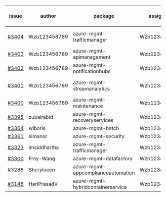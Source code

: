 | issue | author | package | assignee | bot advice | created date of issue | target release date | date from target |
| ------ | ------ | ------ | ------ | ------ | ------ | ------ | :-----: |
| [#3404](https://github.com/Azure/sdk-release-request/issues/3404) | Wzb123456789 | azure-mgmt-trafficmanager | Wzb123456789 | duplicated issue  <br> new issue. | 11-11 | 12-23 |  |
| [#3403](https://github.com/Azure/sdk-release-request/issues/3403) | Wzb123456789 | azure-mgmt-apimanagement | Wzb123456789 | new issue. | 11-11 | 12-23 |  |
| [#3402](https://github.com/Azure/sdk-release-request/issues/3402) | Wzb123456789 | azure-mgmt-notificationhubs | Wzb123456789 | new issue. | 11-11 | 12-23 |  |
| [#3401](https://github.com/Azure/sdk-release-request/issues/3401) | Wzb123456789 | azure-mgmt-streamanalytics | Wzb123456789 | Attention to inconsistent tag | 11-11 | 12-23 |  |
| [#3400](https://github.com/Azure/sdk-release-request/issues/3400) | Wzb123456789 | azure-mgmt-maintenance | Wzb123456789 | new issue. | 11-11 | 12-23 |  |
| [#3395](https://github.com/Azure/sdk-release-request/issues/3395) | zubairabid | azure-mgmt-recoveryservices | Wzb123456789 |  | 11-10 | 11-25 |  |
| [#3364](https://github.com/Azure/sdk-release-request/issues/3364) | wiboris | azure-mgmt-batch | Wzb123456789 |  | 11-02 | 11-25 |  |
| [#3361](https://github.com/Azure/sdk-release-request/issues/3361) | simanor | azure-mgmt-security | Wzb123456789 |  | 11-02 | 11-25 |  |
| [#3323](https://github.com/Azure/sdk-release-request/issues/3323) | imsiddhartha | azure-mgmt-trafficmanager | Wzb123456789 | duplicated issue  <br> | 10-28 | 11-25 |  |
| [#3300](https://github.com/Azure/sdk-release-request/issues/3300) | Frey-Wang | azure-mgmt-datafactory | Wzb123456789 |  | 10-26 | 11-25 |  |
| [#3288](https://github.com/Azure/sdk-release-request/issues/3288) | Sherylueen | azure-mgmt-appcomplianceautomation | Wzb123456789 | On time | 10-24 | 11-16 |  |
| [#3148](https://github.com/Azure/sdk-release-request/issues/3148) | HariPrasadV | azure-mgmt-hybridcontainerservice | Wzb123456789 |  | 09-07 | 10-11 |  |
